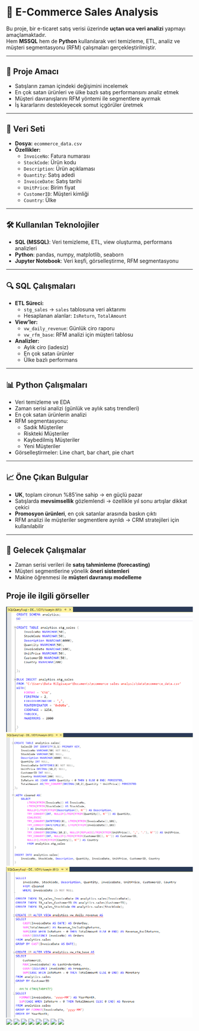 # 🛒 E-Commerce Sales Analysis

Bu proje, bir e-ticaret satış verisi üzerinde **uçtan uca veri analizi** yapmayı amaçlamaktadır.  
Hem **MSSQL** hem de **Python** kullanılarak veri temizleme, ETL, analiz ve müşteri segmentasyonu (RFM) çalışmaları gerçekleştirilmiştir.

---

## 🎯 Proje Amacı

- Satışların zaman içindeki değişimini incelemek
- En çok satan ürünleri ve ülke bazlı satış performansını analiz etmek
- Müşteri davranışlarını RFM yöntemi ile segmentlere ayırmak
- İş kararlarını destekleyecek somut içgörüler üretmek

---

## 📂 Veri Seti

- **Dosya:** `ecommerce_data.csv`
- **Özellikler:**
  - `InvoiceNo`: Fatura numarası
  - `StockCode`: Ürün kodu
  - `Description`: Ürün açıklaması
  - `Quantity`: Satış adedi
  - `InvoiceDate`: Satış tarihi
  - `UnitPrice`: Birim fiyat
  - `CustomerID`: Müşteri kimliği
  - `Country`: Ülke

---

## 🛠️ Kullanılan Teknolojiler

- **SQL (MSSQL)**: Veri temizleme, ETL, view oluşturma, performans analizleri
- **Python**: pandas, numpy, matplotlib, seaborn
- **Jupyter Notebook**: Veri keşfi, görselleştirme, RFM segmentasyonu

---

## 🔍 SQL Çalışmaları

- **ETL Süreci:**
  - `stg_sales` → `sales` tablosuna veri aktarımı
  - Hesaplanan alanlar: `IsReturn`, `TotalAmount`
- **View’ler:**
  - `vw_daily_revenue`: Günlük ciro raporu
  - `vw_rfm_base`: RFM analizi için müşteri tablosu
- **Analizler:**
  - Aylık ciro (iadesiz)
  - En çok satan ürünler
  - Ülke bazlı performans

---

## 📊 Python Çalışmaları

- Veri temizleme ve EDA
- Zaman serisi analizi (günlük ve aylık satış trendleri)
- En çok satan ürünlerin analizi
- RFM segmentasyonu:
  - Sadık Müşteriler
  - Riskteki Müşteriler
  - Kaybedilmiş Müşteriler
  - Yeni Müşteriler
- Görselleştirmeler: Line chart, bar chart, pie chart

---

## 📈 Öne Çıkan Bulgular

- **UK**, toplam cironun %85’ine sahip → en güçlü pazar
- Satışlarda **mevsimsellik** gözlemlendi → özellikle yıl sonu artışlar dikkat çekici
- **Promosyon ürünleri**, en çok satanlar arasında baskın çıktı
- RFM analizi ile müşteriler segmentlere ayrıldı → CRM stratejileri için kullanılabilir

---

## 🔮 Gelecek Çalışmalar

- Zaman serisi verileri ile **satış tahminleme (forecasting)**
- Müşteri segmentlerine yönelik **öneri sistemleri**
- Makine öğrenmesi ile **müşteri davranışı modelleme**

## Proje ile ilgili görseller

![](/görseller/sql1.png)
![](/görseller/sql2.png)
![](/görseller/sql3.png)
![](/görseller/notebook1.png)
![](/görseller/notebook2.png)
![](/görseller/notebook3.png)
![](/görseller/notebook4.png)
![](/görseller/notebook5.png)
![](/görseller/notebook6.png)
![](/görseller/notebook7.png)
![](/görseller/notebook8.png)
